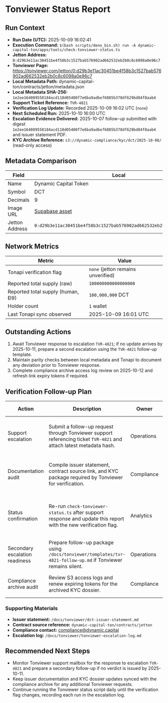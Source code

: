 # Tonviewer Status Report

## Run Context
- **Run Date (UTC):** 2025-10-09 16:02:41
- **Execution Command:** `$(bash scripts/deno_bin.sh) run -A dynamic-capital-ton/apps/tools/check-tonviewer-status.ts`
- **Jetton Address:** `0:d29b3e11ac30451be4f58b3c1527bab576902ad662532eb2b0c8c6098a0e96c7`
- **Tonviewer Page:** https://tonviewer.com/jetton/0:d29b3e11ac30451be4f58b3c1527bab576902ad662532eb2b0c8c6098a0e96c7
- **Local Metadata Path:** dynamic-capital-ton/contracts/jetton/metadata.json
- **Local Metadata SHA-256:** `1e2ee164089558184acd118d05400f7e6ba9adbef6885b378df629bd84f8aab4`
- **Support Ticket Reference:** `TVR-4821`
- **Verification Log Update:** Recorded 2025-10-09 16:02 UTC (`none`)
- **Next Scheduled Run:** 2025-10-10 16:00 UTC
- **Escalation Evidence Delivered:** 2025-10-07 follow-up submitted with digest `1e2ee164089558184acd118d05400f7e6ba9adbef6885b378df629bd84f8aab4` and issuer statement PDF.
- **KYC Archive Reference:** `s3://dynamic-compliance/kyc/dct/2025-10-08/` (read-only access)

## Metadata Comparison

| Field | Local | Tonapi | Match |
| --- | --- | --- | --- |
| Name | Dynamic Capital Token | Dynamic Capital Token | ✅ |
| Symbol | DCT | DCT | ✅ |
| Decimals | 9 | 9 | ✅ |
| Image URL | [Supabase asset](https://qeejuomcapbdlhnjqjcc.supabase.co/storage/v1/object/public/miniapp/DCTMark.png) | [Supabase asset](https://qeejuomcapbdlhnjqjcc.supabase.co/storage/v1/object/public/miniapp/DCTMark.png) | ✅ |
| Jetton Address | `0:d29b3e11ac30451be4f58b3c1527bab576902ad662532eb2b0c8c6098a0e96c7` | `0:d29b3e11ac30451be4f58b3c1527bab576902ad662532eb2b0c8c6098a0e96c7` | ✅ |

## Network Metrics

| Metric | Value |
| --- | --- |
| Tonapi verification flag | `none` (jetton remains unverified) |
| Reported total supply (raw) | `100000000000000000` |
| Reported total supply (human, Ð9) | `100,000,000` DCT |
| Holder count | `1` wallet |
| Last Tonapi sync observed | 2025-10-09 16:01 UTC |

## Outstanding Actions

1. Await Tonviewer response to escalation `TVR-4821`; if no update arrives by 2025-10-11, prepare a second escalation using the `TVR-4821` follow-up template.
2. Maintain parity checks between local metadata and Tonapi to document any deviation prior to Tonviewer response.
3. Complete compliance archive access log review on 2025-10-12 and refresh link expiry tokens if required.

## Verification Follow-up Plan

| Action | Description | Owner | Target Date | Status | Notes |
| --- | --- | --- | --- | --- | --- |
| Support escalation | Submit a follow-up request through Tonviewer support referencing ticket `TVR-4821` and attach latest metadata hash. | Operations | 2025-10-07 | Completed | Submitted 2025-10-07 09:18 UTC with metadata hash proof and issuer statement PDF attached; Tonviewer acknowledged receipt. |
| Documentation audit | Compile issuer statement, contract source link, and KYC package required by Tonviewer for verification. | Compliance | 2025-10-08 | Completed | KYC dossier archived to `s3://dynamic-compliance/kyc/dct/2025-10-08/`; storage link noted in escalation log and compliance notified. |
| Status confirmation | Re-run `check-tonviewer-status.ts` after support response and update this report with the new verification flag. | Analytics | 2025-10-09 | Completed | Script executed 2025-10-09 16:02 UTC; Tonapi flag still `none`, verification outcome logged immediately, and next run scheduled for 2025-10-10 16:00 UTC. |
| Secondary escalation readiness | Prepare follow-up package using `/docs/tonviewer/templates/tvr-4821-follow-up.md` if Tonviewer remains silent. | Operations | 2025-10-11 | Planned | Template drafted; awaiting trigger condition (no response by 2025-10-11 12:00 UTC). |
| Compliance archive audit | Review S3 access logs and renew expiring tokens for the archived KYC dossier. | Compliance | 2025-10-12 | Planned | Audit checklist queued under ticket `DCT-COMP-2025-118`; results to be logged in escalation log. |

### Supporting Materials

- **Issuer statement:** `/docs/tonviewer/dct-issuer-statement.md`
- **Contract source reference:** `dynamic-capital-ton/contracts/jetton`
- **Compliance contact:** compliance@dynamic.capital
- **Escalation log:** `/docs/tonviewer/tonviewer-escalation-log.md`

## Recommended Next Steps

- Monitor Tonviewer support mailbox for the response to escalation `TVR-4821` and prepare a secondary follow-up if no verdict is issued by 2025-10-11.
- Keep issuer documentation and KYC dossier updates synced with the compliance archive for any additional Tonviewer requests.
- Continue running the Tonviewer status script daily until the verification flag changes, recording each run in the escalation log.
